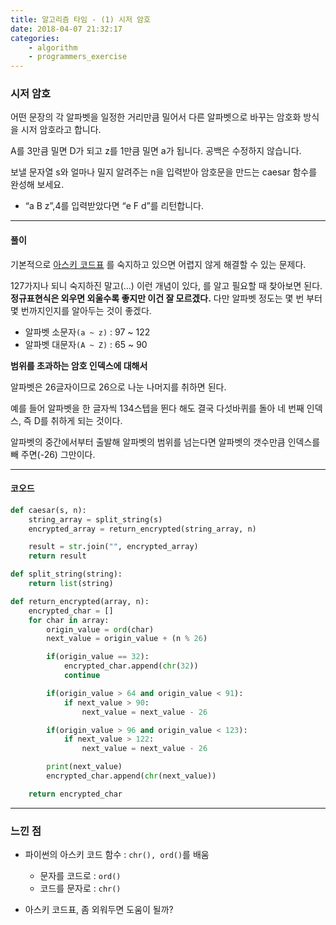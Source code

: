 ```yaml
---
title: 알고리즘 타임 - (1) 시저 암호
date: 2018-04-07 21:32:17
categories:
    - algorithm
    - programmers_exercise
---
```


### 시저 암호

어떤 문장의 각 알파벳을 일정한 거리만큼 밀어서 다른 알파벳으로 바꾸는 암호화 방식을 시저 암호라고 합니다.

A를 3만큼 밀면 D가 되고 z를 1만큼 밀면 a가 됩니다. 공백은 수정하지 않습니다.

보낼 문자열 s와 얼마나 밀지 알려주는 n을 입력받아 암호문을 만드는 caesar 함수를 완성해 보세요.

* “a B z”,4를 입력받았다면 “e F d”를 리턴합니다.

---

#### 풀이

기본적으로 [아스키 코드표](http://egloos.zum.com/littletrue/v/4781098) 를 숙지하고 있으면 어렵지 않게 해결할 수 있는 문제다. 

127가지나 되니 숙지하진 말고(...) 이런 개념이 있다, 를 알고 필요할 때 찾아보면 된다. **정규표현식은 외우면 외울수록 좋지만 이건 잘 모르겠다.** 다만 알파벳 정도는 몇 번 부터 몇 번까지인지를 알아두는 것이 좋겠다. 

* 알파벳 소문자`(a ~ z)` : 97 ~ 122
* 알파벳 대문자`(A ~ Z)` : 65 ~ 90

**범위를 초과하는 암호 인덱스에 대해서**

알파벳은 26글자이므로 26으로 나눈 나머지를 취하면 된다. 

예를 들어 알파벳을 한 글자씩 134스텝을 뛴다 해도 결국 다섯바퀴를 돌아 네 번째 인덱스, 즉 D를 취하게 되는 것이다. 

알파벳의 중간에서부터 출발해 알파벳의 범위를 넘는다면 알파벳의 갯수만큼 인덱스를 빼 주면(-26) 그만이다. 

---

#### 코오드 

```python
def caesar(s, n):
    string_array = split_string(s)
    encrypted_array = return_encrypted(string_array, n)

    result = str.join("", encrypted_array)
    return result

def split_string(string):
    return list(string)

def return_encrypted(array, n):
    encrypted_char = []
    for char in array:
        origin_value = ord(char)
        next_value = origin_value + (n % 26)

        if(origin_value == 32):
            encrypted_char.append(chr(32))
            continue

        if(origin_value > 64 and origin_value < 91):
            if next_value > 90:
                next_value = next_value - 26

        if(origin_value > 96 and origin_value < 123):
            if next_value > 122:
                next_value = next_value - 26

        print(next_value)
        encrypted_char.append(chr(next_value))

    return encrypted_char
```
---

### 느낀 점

* 파이썬의 아스키 코드 함수 : `chr(), ord()`를 배움
    * 문자를 코드로 : `ord()`
    * 코드를 문자로 : `chr()`

* 아스키 코드표, 좀 외워두면 도움이 될까?

